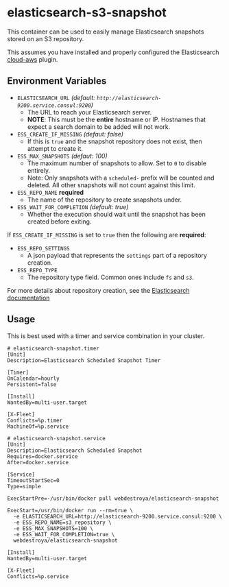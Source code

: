 # elasticsearch-s3-snapshot

This container can be used to easily manage Elasticsearch snapshots stored on an S3 repository.

This assumes you have installed and properly configured the Elasticsearch [cloud-aws](https://github.com/elastic/elasticsearch-cloud-aws) plugin.

## Environment Variables

* `ELASTICSEARCH_URL` *(default: `http://elasticsearch-9200.service.consul:9200`)*
  * The URL to reach your Elasticsearch server.
  * **NOTE**: This must be the **entire** hostname or IP. Hostnames that expect a search domain to be added will not work.
* `ESS_CREATE_IF_MISSING` *(defaut: false)*
  * If this is `true` and the snapshot repository does not exist, then attempt to create it.
* `ESS_MAX_SNAPSHOTS` *(defaut: 100)*
  * The maximum number of snapshots to allow. Set to `0` to disable entirely.
  * Note: Only snapshots with a `scheduled-` prefix will be counted and deleted. All other snapshots will not count against this limit.
* `ESS_REPO_NAME` **required**
  * The name of the repository to create snapshots under.
* `ESS_WAIT_FOR_COMPLETION` *(default: true)*
  * Whether the execution should wait until the snapshot has been created before exiting.

If `ESS_CREATE_IF_MISSING` is set to `true` then the following are **required**:
* `ESS_REPO_SETTINGS`
  * A json payload that represents the `settings` part of a repository creation.
* `ESS_REPO_TYPE`
  * The repository type field. Common ones include `fs` and `s3`.

For more details about repository creation, see the [Elasticsearch documentation](https://www.elastic.co/guide/en/elasticsearch/reference/1.6/modules-snapshots.html#_repositories)

## Usage
This is best used with a timer and service combination in your cluster.

```
# elasticsearch-snapshot.timer
[Unit]
Description=Elasticsearch Scheduled Snapshot Timer

[Timer]
OnCalendar=hourly
Persistent=false

[Install]
WantedBy=multi-user.target

[X-Fleet]
Conflicts=%p.timer
MachineOf=%p.service
```

```
# elasticsearch-snapshot.service
[Unit]
Description=Elasticsearch Scheduled Snapshot
Requires=docker.service
After=docker.service

[Service]
TimeoutStartSec=0
Type=simple

ExecStartPre=-/usr/bin/docker pull webdestroya/elasticsearch-snapshot

ExecStart=/usr/bin/docker run --rm=true \
  -e ELASTICSEARCH_URL=http://elasticsearch-9200.service.consul:9200 \
  -e ESS_REPO_NAME=s3_repository \
  -e ESS_MAX_SNAPSHOTS=100 \
  -e ESS_WAIT_FOR_COMPLETION=true \
  webdestroya/elasticsearch-snapshot

[Install]
WantedBy=multi-user.target

[X-Fleet]
Conflicts=%p.service
```
